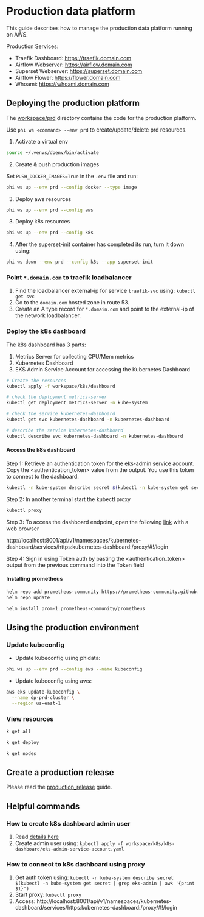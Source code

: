 # Production data platform

This guide describes how to manage the production data platform running on AWS.

Production Services:

- Traefik Dashboard: https://traefik.domain.com
- Airflow Webserver: https://airflow.domain.com
- Superset Webserver: https://superset.domain.com
- Airflow Flower: https://flower.domain.com
- Whoami: https://whoami.domain.com

## Deploying the production platform

The [workspace/prd](../workspace/prd) directory contains the code for the production platform.

Use `phi ws <command> --env prd` to create/update/delete prd resources.

1. Activate a virtual env

```sh
source ~/.venvs/dpenv/bin/activate
```

2. Create & push production images

Set `PUSH_DOCKER_IMAGES=True` in the `.env` file and run:

```sh
phi ws up --env prd --config docker --type image
```

3. Deploy aws resources

```sh
phi ws up --env prd --config aws
```

3. Deploy k8s resources

```sh
phi ws up --env prd --config k8s
```

4. After the superset-init container has completed its run, turn it down using:

```sh
phi ws down --env prd --config k8s --app superset-init
```

### Point `*.domain.com` to traefik loadbalancer

1. Find the loadbalancer external-ip for service `traefik-svc` using: `kubectl get svc`
2. Go to the `domain.com` hosted zone in route 53.
3. Create an A type record for `*.domain.com` and point to the external-ip of the network loadbalancer.

### Deploy the k8s dashboard

The k8s dashboard has 3 parts:

1. Metrics Server for collecting CPU/Mem metrics
2. Kubernetes Dashboard
3. EKS Admin Service Account for accessing the Kubernetes Dashboard

```sh
# Create the resources
kubectl apply -f workspace/k8s/dashboard

# check the deployment metrics-server
kubectl get deployment metrics-server -n kube-system

# check the service kubernetes-dashboard
kubectl get svc kubernetes-dashboard -n kubernetes-dashboard

# describe the service kubernetes-dashboard
kubectl describe svc kubernetes-dashboard -n kubernetes-dashboard
```

#### Access the k8s dashboard

Step 1: Retrieve an authentication token for the eks-admin service account.
Copy the <authentication_token> value from the output.
You use this token to connect to the dashboard.

```sh
kubectl -n kube-system describe secret $(kubectl -n kube-system get secret | grep eks-admin | awk '{print $1}')
```

Step 2: In another terminal start the kubectl proxy

```sh
kubectl proxy
```

Step 3: To access the dashboard endpoint, open the following [link](http://localhost:8001/api/v1/namespaces/kubernetes-dashboard/services/https:kubernetes-dashboard:/proxy/#!/login.) with a web browser

http://localhost:8001/api/v1/namespaces/kubernetes-dashboard/services/https:kubernetes-dashboard:/proxy/#!/login

Step 4: Sign in using Token auth by pasting the <authentication_token> output from the previous command
into the Token field

#### Installing prometheus

```sh
helm repo add prometheus-community https://prometheus-community.github.io/helm-charts
helm repo update

helm install prom-1 prometheus-community/prometheus
```

## Using the production environment

### Update kubeconfig

- Update kubeconfig using phidata:

```sh
phi ws up --env prd --config aws --name kubeconfig
```

- Update kubeconfig using aws:

```sh
aws eks update-kubeconfig \
  --name dp-prd-cluster \
  --region us-east-1
```

### View resources

```sh
k get all

k get deploy

k get nodes
```

## Create a production release

Please read the [production_release](./production_release.md) guide.

## Helpful commands

### How to create k8s dashboard admin user

1. Read [details here](https://docs.aws.amazon.com/eks/latest/userguide/dashboard-tutorial.html)
2. Create admin user using: `kubectl apply -f workspace/k8s/k8s-dashboard/eks-admin-service-account.yaml`

### How to connect to k8s dashboard using proxy

1. Get auth token using: `kubectl -n kube-system describe secret $(kubectl -n kube-system get secret | grep eks-admin | awk '{print $1}')`
2. Start proxy: `kubectl proxy`
3. Access: http://localhost:8001/api/v1/namespaces/kubernetes-dashboard/services/https:kubernetes-dashboard:/proxy/#!/login
